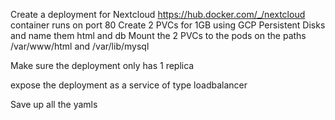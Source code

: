 Create a deployment for Nextcloud https://hub.docker.com/_/nextcloud container runs on port 80 Create 2 PVCs for 1GB using GCP Persistent Disks and name them html and db Mount the 2 PVCs to the pods on the paths /var/www/html and /var/lib/mysql

Make sure the deployment only has 1 replica

expose the deployment as a service of type loadbalancer

Save up all the yamls
